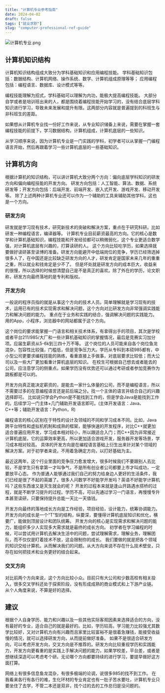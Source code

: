 ```yaml
---
title: "计算机专业参考指南"
date: 2024-04-02
draft: false
tags: ["就业求职"]
slug: "computer-professional-ref-guide"
---
```


![计算机专业.png](/iblog/posts/annex/images/essays/计算机专业.png)

## 计算机知识结构
计算机知识结构组成大致分为学科基础知识和应用编程技能。
学科基础知识包括：数据结构、计算机网络、操作系统、数学、计算机组成原理等等；
应用编程包括：编程语言、数据库、设计模式等等。

编程技能理解为招式，学科基础可以理解为内功，能极大提高编程技能。
大部分自学或者是培训班出来的人，都是围绕着编程技能开始学习的，没有结合底层学科知识进行学习，导致未来发展和提升有限。这两部分内容就是普遍提到的科班生与非科班生的差距。

如果想从计算机专业找一份好工作来说，从专业知识储备上来说，需要在掌握一套编程技能的前提下，学习数据结构，计算机组成，计算机底层的一些知识。

从学习顺序来说，因为计算机专业是一门实践的学科，初学者可以从掌握一门编程语言开始，然后再跟着学习一些计算机底层的一些基础知识。

## 计算机方向
根据计算机的知识结构，可以讲计算机大致分两个方向：偏向底层学科知识的研发方向和偏向编程技能的开发方向。
研发方向包括：人工智能、算法、数据、系统研发等；开发方向包括：后端开发、前端开发、嵌入式开发、游戏开发、移动开发等。
除了上述两种计算机专业还可以作为一个辅助的工具来辅助其他学科，这也是一个方向。

### 研发方向
研发就是学习现有技术，研究新技术的突破和解决方案，重点在于研究科研。比如研发一种编程语言，编译器等。
计算机专业目前薪资最高的方向。它的核心是数学和计算机基础知识，编程技能和开发经验都可以稍微弱化，这个专业更适合数学强，对计算机底层有兴趣的，打算读研的人。
这个方向比较吃学历，如果选择就要做好读研甚至读博的准备。研发方向能避开中低端岗位的竞争，学历已经筛选掉很多人了，在中国还是比较缺乏研发方向的人才，研发肯定是国家未来几年的重重之重，所以就业和钱肯定是少不了。
但是坏处就是研发方向的成本巨大，收益来的很慢，所以选择的时候想清楚自己是不是真正的喜欢。除了外在的学历，论文职称，研发方向最终落地的是专利和版权。

### 开发方向
一般说的程序员指的就是从事这个方向的技术人员。简单理解就是学习现有的技术，运用已有的技术实现需求和解决问题，这个方向对比研发方向非常强调实践能力和解决问题的能力。
重点在于业务和实践的结合，强调解决问题的实践能力。用的App，小程序，浏览器中的网站都属于这个方向。

这个岗位的要求能掌握一门语言和相关技术体系，有拿得出手的项目，其次是学校或者平台211/985/大厂和一些计算机基础知识的掌握情况，最后是竞赛实习加分项。应届生薪资从5-6k到三四十万不等。
这个岗位的人员可能来自各个岗位鱼龙混杂，包容性比较强，门槛低，但是竞争压力大。学历从专科到本硕985都有，中小型公司更要求编程技能的熟练，看重直接上手做事，对底层要求比较低；而大公司以及一些大厂更加看重计算机底层的知识。
在校生可根据自己想去或者能去的公司，应注意学习的侧重点。如果学历没有优势还可以通过考研或者参加竞赛作为跳板都是可以的。

开发方向真正能决定薪资的，是能去一家什么体量的公司，而不是编程语言，所以不需要过多的在意编程语言还是前后端之分。找一个主体的语言并结合自己的兴趣选择即可。
比如说只学会Python是不能找到工作的，但是学会Java是能找到工作的。后续学习一门主体+几门辅助开发语言即可。(主体开发语言：Java、C++等；辅助开发语言：Python，R)

编程语言的核心区别在于特性的设计及领域的不同和学习成本不同。比如，Java跨平台特性和虚拟机机制和成熟的框架，能够快速的开发程序，对比C++就更加适合普遍应用开发，学习成本相对较小，所以跟适合入门；而C++因为非常接近计算机底层，它的运算效率更高，所以更加适合游戏开发，服务器开发等场景，学习成本相对较高。
具体的开发方向是在编程语言基础上衍生出来针对某个领域的解决方案。对于初学者来说，不用着急确定方向，以打好基础为主。

最近这两年，这个行业里面的竞争压力愈发增大，很多时候我们不要跟别人去比较，不是学生只有拿第一才叫争气，不是所有创业者公司都要上市才叫成功，一定要放平心态。
作为普通人能够通过我们自己的努力给身边人更好的生活条件，我们已经是很了不起的英雄了。很多人问数学不好能学开发吗？英语不好能学计算机吗？这些东西谁又是天生就会的呢？
开发的过程本来就是逢山开路遇水搭桥的过程，就是不断学习提升的过程。学历不高，可以先通过学习一门语言，再慢慢专升本甚至读研，只要保持提升总能一天比一天值钱。

开发方向最终的落地成长方向是工作经验，项目经验，设计能力，统筹协调能力。开发方向的成长是一个“T”型的结构，纵要深，要懂得计算机底层知识和优化，横要广，能做到顶层设计和团队统筹。
开发方向的核心是实现需求和解决问题的能力，能组织多少人实现多大需求就是最终的成长方向。
初学者在学习编程的时候，可以尝试用计算机去解决生活中的问题，尝试理解需求，理解业务，理解团队，而不仅仅是盯着技术不放，这会限制你的成长。
我们要做的就是把各个领域的知识交给计算机，从而解决我们的问题。从大方向来说不存在什么技术壁垒，只存在如何把技术和业务更好的结合起来。

### 交叉方向
对比前两个方向来说，这个方向比较小众。目前只有大公司和少数高校有相关投入，很多交叉学科还处于探索阶段，没有形成成熟的商业模式和上下游产业链。
从个人角度来说，不算是好的选择。

## 建议
根据个人自身学历、能力和兴趣以及一些其他实际客观因素来选择适合的方向，没有最好的专业，适合自己的就是最好的。比如，学历较高，学习能力比较强尤其数学比较好，又对计算机方向有兴趣而且家里比较富裕不是很着急赚钱，能接受收益慢的情况，就可以选择研发方向，从而提前做好准备。
如果不是很适合研发方向，可以考虑开发方向，交叉方向是不推荐的。研发方向比较重视学历和实践能力，开发方向更看重的是实践上手解决问题的能力，如果学校差，平台差，或者是想继续深造可以考虑考个研。无论哪个方向都要持续的进行学习，要提早做好这方面打算。

网络上有很多信息鱼龙混杂，有很多极端的论调，说很多985的找不到工作。
在我看来各行有各行的难，生化环材的专业肯定也有一肚子苦水要吐，计算机专业只要坐住了去学，不管二本还是双非，找个过的去的工作总归是没问题的。
